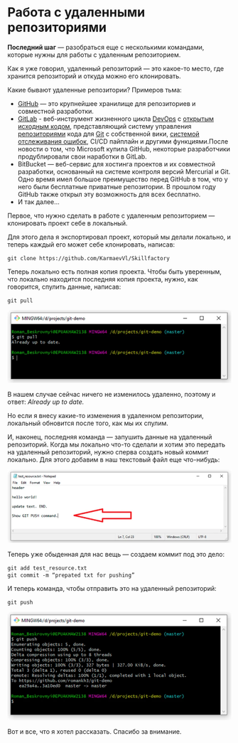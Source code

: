 # Работа с удаленными репозиториями

**Последний шаг** — разобраться еще с несколькими командами, которые нужны для работы с удаленным репозиторием. 

Как я уже говорил, удаленный репозиторий — это какое-то место, где хранится репозиторий и откуда можно его клонировать.

Какие бывают удаленные репозитории? Примеров тьма:
- [GitHub](https://github.com/) — это крупнейшее хранилище для репозиториев и совместной разработки.
- [GitLab](https://about.gitlab.com/) - веб-инструмент жизненного цикла [DevOps](https://ru.wikipedia.org/wiki/DevOps) с [открытым исходным кодом](https://ru.wikipedia.org/wiki/%D0%9E%D1%82%D0%BA%D1%80%D1%8B%D1%82%D0%BE%D0%B5_%D0%9F%D0%9E), представляющий систему управления [репозиториями](https://ru.wikipedia.org/wiki/%D0%A0%D0%B5%D0%BF%D0%BE%D0%B7%D0%B8%D1%82%D0%BE%D1%80%D0%B8%D0%B9) кода для [Git](https://ru.wikipedia.org/wiki/Git) с собственной вики, [системой отслеживания ошибок](https://ru.wikipedia.org/wiki/%D0%A1%D0%B8%D1%81%D1%82%D0%B5%D0%BC%D0%B0_%D0%BE%D1%82%D1%81%D0%BB%D0%B5%D0%B6%D0%B8%D0%B2%D0%B0%D0%BD%D0%B8%D1%8F_%D0%BE%D1%88%D0%B8%D0%B1%D0%BE%D0%BA), CI/CD пайплайн и другими функциями.После новости о том, что Microsoft купила GitHub, некоторые разработчики продублировали свои наработки в GitLab.
- BitBucket — веб-сервис для хостинга проектов и их совместной разработки, основанный на системе контроля версий Mercurial и Git. Одно время имел большое преимущество перед GitHub в том, что у него были бесплатные приватные репозитории. В прошлом году GitHub также открыл эту возможность для всех бесплатно.
- И так далее…

Первое, что нужно сделать в работе с удаленным репозиторием — клонировать проект себе в локальный. 

Для этого дела я экспортировал проект, который мы делали локально, и теперь каждый его может себе клонировать, написав:

    git clone https://github.com/KarmaevVl/Skillfactory

Теперь локально есть полная копия проекта. Чтобы быть уверенным, что локально находится последняя копия проекта, нужно, как говорится, спулить данные, написав:

    git pull

![30](./assets/p0.jpg)

В нашем случае сейчас ничего не изменилось удаленно, поэтому и ответ: *Already up to date.*

Но если я внесу какие-то изменения в удаленном репозитории, локальный обновится после того, как мы их спулим.

И, наконец, последняя команда — запушить данные на удаленный репозиторий. Когда мы локально что-то сделали и хотим это передать на удаленный репозиторий, нужно сперва создать новый коммит локально. Для этого добавим в наш текстовый файл еще что-нибудь:

![31](./assets/p1.jpg)

Теперь уже обыденная для нас вещь — создаем коммит под это дело:

    git add test_resource.txt
    git commit -m “prepated txt for pushing”

И теперь команда, чтобы отправить это на удаленный репозиторий:

    git push

![32](./assets/p2.jpg)

Вот и все, что я хотел рассказать. Спасибо за внимание.